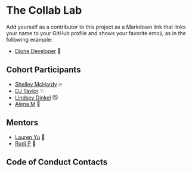 # The Collab Lab

Add yourself as a contributor to this project as a Markdown link that links your name to your GitHub profile and shows your favorite emoji, as in the following example:

- [Dione Developer](https://github.com/DioneDeveloper) 💅

## Cohort Participants

- [Shelley McHardy](https://github.com/shelleymcq) 🔥
- [DJ Taylor](https://github.com/djtaylor8) ✨
- [Lindsey Dinkel](https://github.com/lindseyindev) 😼
- [Alena M](https://github.com/alenamedved) 🐻

## Mentors

- [Lauren Yu](https://github.com/laurenyz) 🐘
- [Rudi P](https://github.com/rudidev08) 🦁

## Code of Conduct Contacts
